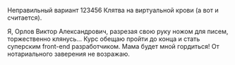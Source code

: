 Неправильный вариант
123456
Клятва на виртуальной крови (а вот и считается).

Я, Орлов Виктор Александрович, разрезая свою руку ножом для писем,
торжественно клянусь...
Курс обещаю пройти до конца и стать суперским front-end разработчиком.
Мама будет мной гордиться!
От нотариального заверения не возражаю.